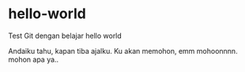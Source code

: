 # hello-world
Test Git dengan belajar hello world

Andaiku tahu, kapan tiba ajalku.
Ku akan memohon, emm mohoonnnn. mohon apa ya..

